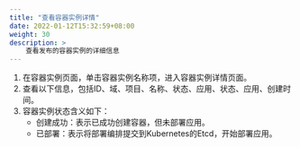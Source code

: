 ```yaml
---
title: "查看容器实例详情"
date: 2022-01-12T15:32:59+08:00
weight: 30
description: >
    查看发布的容器实例的详细信息
---
```


1. 在容器实例页面，单击容器实例名称项，进入容器实例详情页面。
2. 查看以下信息，包括ID、域、项目、名称、状态、应用、状态、应用、创建时间。
3. 容器实例状态含义如下：
   - 创建成功：表示已成功创建容器，但未部署应用。
   - 已部署：表示将部署编排提交到Kubernetes的Etcd，开始部署应用。